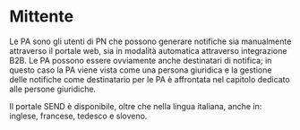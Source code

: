 # Mittente

Le PA sono gli utenti di PN che possono generare notifiche sia manualmente attraverso il portale web, sia in modalità automatica attraverso integrazione B2B. Le PA possono essere ovviamente anche destinatari di notifica; in questo caso la PA viene vista come una persona giuridica e la gestione delle notifiche come destinatario per le PA è affrontata nel capitolo dedicato alle persone giuridiche.

Il portale SEND è disponibile, oltre che nella lingua italiana, anche in: inglese, francese, tedesco e sloveno.
